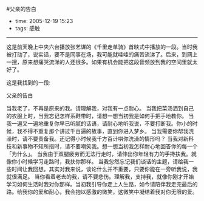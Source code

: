 #父亲的告白

- time: 2005-12-19 15:23
- tags: 感触

---

这是前天晚上中央六台播放张艺谋的《千里走单骑》首映式中播放的一段。当时我被打动了，说实话，要不是同事在场，我可能就哇哇的痛苦流涕了。后来，到网上一搜，原来想痛哭流涕的人还很多。如果有机会能把这段音频放到我的空间里就太好了。

这是我找到的一段:

父亲的告白

当我老了，不再是原来的我。请理解我，对我有一点耐心。
当我把菜汤洒到自己的衣服上时，当我忘记怎样系鞋带时，请想一想当初我是如何手把手地教你。
当我一遍又一遍地重复你早已听腻的话语，请耐心地听我说，不要打断我。你小的时候，我不得不重复那个讲过千百遍的故事，直到你进入梦乡。
当我需要你帮我洗澡时，请不要责备我。还记得小时候我千方百计哄你洗澡的情形吗？
当我对新科技和新事物不知所措时，请不要嘲笑我。想一想当初我怎样耐心地回答你的每一个「为什么」。
当我由于双腿疲劳而无法行走时，请伸出你年轻有力的手搀扶我。就像你小时候学习走路时，我扶你那样。
当我忽然忘记我们谈话的主题，请给我一些时间让我回想。其实对我来说，谈论什么并不重要，只要你能在一旁听我说，我就很满足。
当你看着老去的我，请不要悲伤。理解我，支持我，就像你刚才开始学习如何生活时我对你那样。当初我引导你走上人生路，如今请陪伴我走完最后的路。给我你的爱和耐心，我会抱以感激的微笑，这微笑中凝结着我对你无限的爱。
